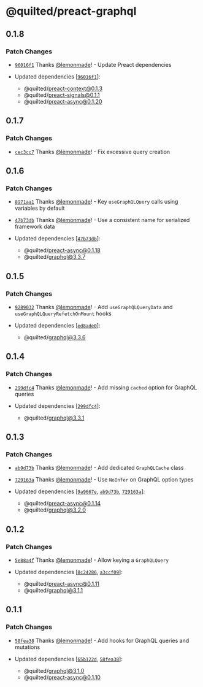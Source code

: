 # @quilted/preact-graphql

## 0.1.8

### Patch Changes

- [`96016f1`](https://github.com/lemonmade/quilt/commit/96016f1102276bdae3ef4ff0fae7656c9f118d59) Thanks [@lemonmade](https://github.com/lemonmade)! - Update Preact dependencies

- Updated dependencies [[`96016f1`](https://github.com/lemonmade/quilt/commit/96016f1102276bdae3ef4ff0fae7656c9f118d59)]:
  - @quilted/preact-context@0.1.3
  - @quilted/preact-signals@0.1.1
  - @quilted/preact-async@0.1.20

## 0.1.7

### Patch Changes

- [`cec3cc7`](https://github.com/lemonmade/quilt/commit/cec3cc7d89eaad21d12567413e53428bf31ec81a) Thanks [@lemonmade](https://github.com/lemonmade)! - Fix excessive query creation

## 0.1.6

### Patch Changes

- [`8971aa1`](https://github.com/lemonmade/quilt/commit/8971aa1802ccaf8fb9edfb5a4227ab8f8be298b2) Thanks [@lemonmade](https://github.com/lemonmade)! - Key `useGraphQLQuery` calls using variables by default

- [`47b73db`](https://github.com/lemonmade/quilt/commit/47b73dbbc726efd09cccfb49d8a0620b9aff378a) Thanks [@lemonmade](https://github.com/lemonmade)! - Use a consistent name for serialized framework data

- Updated dependencies [[`47b73db`](https://github.com/lemonmade/quilt/commit/47b73dbbc726efd09cccfb49d8a0620b9aff378a)]:
  - @quilted/preact-async@0.1.18
  - @quilted/graphql@3.3.7

## 0.1.5

### Patch Changes

- [`9289032`](https://github.com/lemonmade/quilt/commit/92890322edb0dcfa2b27b8b36178e478433d6eca) Thanks [@lemonmade](https://github.com/lemonmade)! - Add `useGraphQLQueryData` and `useGraphQLQueryRefetchOnMount` hooks

- Updated dependencies [[`ed8ade0`](https://github.com/lemonmade/quilt/commit/ed8ade071b579d3fb98d71437ffd0de580e26bc2)]:
  - @quilted/graphql@3.3.6

## 0.1.4

### Patch Changes

- [`299dfc4`](https://github.com/lemonmade/quilt/commit/299dfc4fae623e6b2bbf3ecb73f1d59bf44e13c8) Thanks [@lemonmade](https://github.com/lemonmade)! - Add missing `cached` option for GraphQL queries

- Updated dependencies [[`299dfc4`](https://github.com/lemonmade/quilt/commit/299dfc4fae623e6b2bbf3ecb73f1d59bf44e13c8)]:
  - @quilted/graphql@3.3.1

## 0.1.3

### Patch Changes

- [`ab9d73b`](https://github.com/lemonmade/quilt/commit/ab9d73bd56c4f43d207a9f01e4a7265b4f953a40) Thanks [@lemonmade](https://github.com/lemonmade)! - Add dedicated `GraphQLCache` class

- [`729163a`](https://github.com/lemonmade/quilt/commit/729163a3270a3dcfc6ae55511c31dbf1a46715ca) Thanks [@lemonmade](https://github.com/lemonmade)! - Use `NoInfer` on GraphQL option types

- Updated dependencies [[`9a9667e`](https://github.com/lemonmade/quilt/commit/9a9667e6514215c9b851bfd426f470e0371c27a5), [`ab9d73b`](https://github.com/lemonmade/quilt/commit/ab9d73bd56c4f43d207a9f01e4a7265b4f953a40), [`729163a`](https://github.com/lemonmade/quilt/commit/729163a3270a3dcfc6ae55511c31dbf1a46715ca)]:
  - @quilted/preact-async@0.1.14
  - @quilted/graphql@3.2.0

## 0.1.2

### Patch Changes

- [`5e88a4f`](https://github.com/lemonmade/quilt/commit/5e88a4f46c9e335612b40a203f5a0f246ddd5ea6) Thanks [@lemonmade](https://github.com/lemonmade)! - Allow keying a `GraphQLQuery`

- Updated dependencies [[`8c24286`](https://github.com/lemonmade/quilt/commit/8c24286a01a90c90987b9def81060b3537e52e77), [`a3ccf09`](https://github.com/lemonmade/quilt/commit/a3ccf09dd02620985a33d850dfa28d3e817a4b20)]:
  - @quilted/preact-async@0.1.11
  - @quilted/graphql@3.1.1

## 0.1.1

### Patch Changes

- [`58fea38`](https://github.com/lemonmade/quilt/commit/58fea38bbe5e999cb8742ac00cfaad04332507e8) Thanks [@lemonmade](https://github.com/lemonmade)! - Add hooks for GraphQL queries and mutations

- Updated dependencies [[`65b122d`](https://github.com/lemonmade/quilt/commit/65b122d90e297b425aa00f77dffc7bfb9b144aae), [`58fea38`](https://github.com/lemonmade/quilt/commit/58fea38bbe5e999cb8742ac00cfaad04332507e8)]:
  - @quilted/graphql@3.1.0
  - @quilted/preact-async@0.1.10
